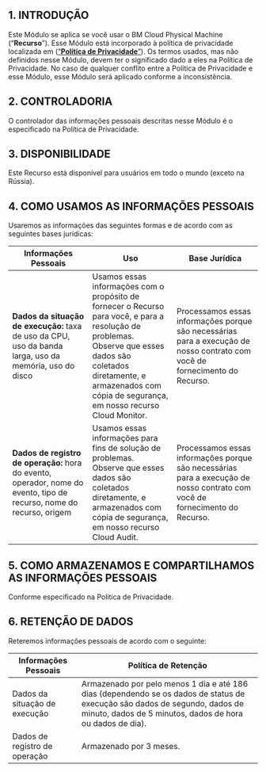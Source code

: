 ## 1\. INTRODUÇÃO

Este Módulo se aplica se você usar o BM Cloud Physical Machine (“**Recurso**”). Esse Módulo está incorporado à política de privacidade localizada em ([“**Política de Privacidade**”](https://intl.cloud.tencent.com/document/product/301/17345)). Os termos usados, mas não definidos nesse Módulo, devem ter o significado dado a eles na Política de Privacidade. No caso de qualquer conflito entre a Política de Privacidade e esse Módulo, esse Módulo será aplicado conforme a inconsistência.

## 2\. CONTROLADORIA

O controlador das informações pessoais descritas nesse Módulo é o especificado na Política de Privacidade.

## 3\. DISPONIBILIDADE

Este Recurso está disponível para usuários em todo o mundo (exceto na Rússia).

## 4\. COMO USAMOS AS INFORMAÇÕES PESSOAIS

Usaremos as informações das seguintes formas e de acordo com as seguintes bases jurídicas:

| **Informações Pessoais**                                     | **Uso**                                                      | **Base Jurídica**                                              |
| ------------------------------------------------------------ | ------------------------------------------------------------ | ------------------------------------------------------------ |
| **Dados da situação de execução:** taxa de uso da CPU, uso da banda larga, uso da memória, uso do disco | Usamos essas informações com o propósito de fornecer o Recurso para você, e para a resolução de problemas.<br/>Observe que esses dados são coletados diretamente, e armazenados com cópia de segurança, em nosso recurso Cloud Monitor. | Processamos essas informações porque são necessárias para a execução de nosso contrato com você de fornecimento do Recurso. |
| **Dados de registro de operação:** hora do evento, operador, nome do evento, tipo de recurso, nome do recurso, origem | Usamos essas informações para fins de solução de problemas.<br/>Observe que esses dados são coletados diretamente, e armazenados com cópia de segurança, em nosso recurso Cloud Audit. | Processamos essas informações porque são necessárias para a execução de nosso contrato com você de fornecimento do Recurso. |


## 5\. COMO ARMAZENAMOS E COMPARTILHAMOS AS INFORMAÇÕES PESSOAIS

Conforme especificado na Política de Privacidade. 

## 6\. RETENÇÃO DE DADOS

Reteremos informações pessoais de acordo com o seguinte:

| **Informações Pessoais** | **Política de Retenção**                                         |
| ------------------------ | ------------------------------------------------------------ |
| Dados da situação de execução      | Armazenado por pelo menos 1 dia e até 186 dias (dependendo se os dados de status de execução são dados de segundo, dados de minuto, dados de 5 minutos, dados de hora ou dados de dia). |
| Dados de registro de operação       | Armazenado por 3 meses.                                         |